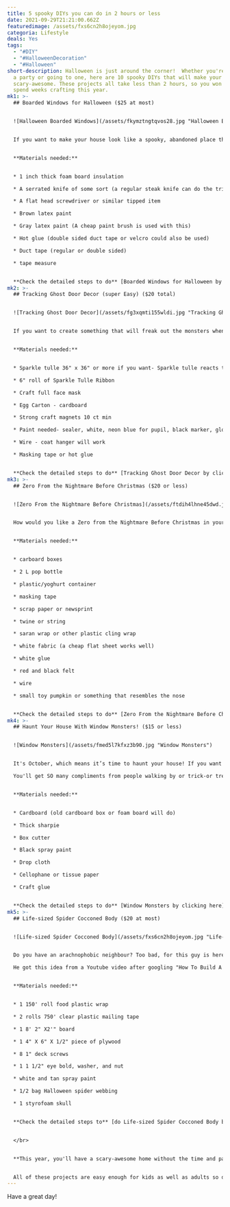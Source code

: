 ```yaml
---
title: 5 spooky DIYs you can do in 2 hours or less
date: 2021-09-29T21:21:00.662Z
featuredimage: /assets/fxs6cn2h8ojeyom.jpg
categoria: Lifestyle
deals: Yes
tags:
  - "#DIY"
  - "#HalloweenDecoration"
  - "#Halloween"
short-description: Halloween is just around the corner!  Whether you're hosting
  a party or going to one, here are 10 spooky DIYs that will make your home
  scary-awesome. These projects all take less than 2 hours, so you won't need to
  spend weeks crafting this year.
mk1: >-
  ## Boarded Windows for Halloween ($25 at most)


  ![Halloween Boarded Windows](/assets/fkymztngtqvos28.jpg "Halloween Boarded Windows")


  If you want to make your house look like a spooky, abandoned place this Halloween then these simple and cheap props are perfect! Just by using foam board create fake wooden boards that can be used for any occasion. There's also one more Instructable where you can check about fences


  **Materials needed:**


  * 1 inch thick foam board insulation 

  * A serrated knife of some sort (a regular steak knife can do the trick)

  * A flat head screwdriver or similar tipped item

  * Brown latex paint 

  * Gray latex paint (A cheap paint brush is used with this)

  * Hot glue (double sided duct tape or velcro could also be used)

  * Duct tape (regular or double sided)

  * tape measure


  **Check the detailed steps to do** [Boarded Windows for Halloween by clicking here](https://www.instructables.com/Boarded-Windows-for-Halloween/)
mk2: >-
  ## Tracking Ghost Door Decor (super Easy) ($20 total)


  ![Tracking Ghost Door Decor](/assets/fg3xqmti155wldi.jpg "Tracking Ghost Door Decor")


  If you want to create something that will freak out the monsters when they walk up, what better than a ghost! This is super easy and can be made in just one or two hours. You could make it spooky as your heart desires--I'm not judging here ;)


  **Materials needed:**


  * Sparkle tulle 36" x 36" or more if you want- Sparkle tulle reacts to black light

  * 6" roll of Sparkle Tulle Ribbon

  * Craft full face mask

  * Egg Carton - cardboard

  * Strong craft magnets 10 ct min

  * Paint needed- sealer, white, neon blue for pupil, black marker, glow in the dark clear

  * Wire - coat hanger will work

  * Masking tape or hot glue


  **Check the detailed steps to do** [Tracking Ghost Door Decor by clicking here](https://www.instructables.com/Tracking-Ghost-Door-Decor-super-easy/)
mk3: >-
  ## Zero From the Nightmare Before Christmas ($20 or less)


  ![Zero From the Nightmare Before Christmas](/assets/ftdih4lhne45dwd.jpg "Zero From the Nightmare Before Christmas")


  How would you like a Zero from the Nightmare Before Christmas in your entrance? It's easy and cheap. In fact, there's so little to it that even an apartment will have enough space for this awesome glowing-piñata decoration!


  **Materials needed:**


  * carboard boxes

  * 2 L pop bottle

  * plastic/yoghurt container

  * masking tape

  * scrap paper or newsprint

  * twine or string

  * saran wrap or other plastic cling wrap

  * white fabric (a cheap flat sheet works well)

  * white glue

  * red and black felt

  * wire 

  * small toy pumpkin or something that resembles the nose


  **Check the detailed steps to do** [Zero From the Nightmare Before Christmas by clicking here](https://www.instructables.com/Zero-from-the-Nightmare-Before-Christmas/)
mk4: >-
  ## Haunt Your House With Window Monsters! ($15 or less)


  ![Window Monsters](/assets/fmed5l7kfxz3b90.jpg "Window Monsters")


  It's October, which means it’s time to haunt your house! If you want a fun Halloween DIY with the easiest and most impressive result? Make some window monsters. 

  You'll get SO many compliments from people walking by or trick-or treating. They are so easy - literally anyone can do them (even if precision isn't required), AND it guarantees winning looks every single year because the technique never changes: Just use cardboard cutouts as templates for shape cutting; then hang/tape up whatever decoration scheme works best through those very same holes...and voila—you've got yourself hauntingly beautiful Window


  **Materials needed:**


  * Cardboard (old cardboard box or foam board will do)

  * Thick sharpie

  * Box cutter

  * Black spray paint

  * Drop cloth 

  * Cellophane or tissue paper

  * Craft glue


  **Check the detailed steps to do** [Window Monsters by clicking here](https://www.instructables.com/Haunt-Your-House-With-Window-Monsters/)
mk5: >-
  ## Life-sized Spider Cocconed Body ($20 at most)


  ![Life-sized Spider Cocconed Body](/assets/fxs6cn2h8ojeyom.jpg "Life-sized Spider Cocconed Body")


  Do you have an arachnophobic neighbour? Too bad, for this guy is here to teach them how their fears can be relived every day during October. All it takes is a little creativity and some skillful webbing!

  He got this idea from a Youtube video after googling "How To Build A Human Spider Coccoon". There weren't many out there so when he found one that looked good , but more importantly seemed realistic enough without being over-complex or expensive - well let’s just say if they don't like spiders now maybe we'll get lucky next Halloween...


  **Materials needed:**


  * 1 150' roll food plastic wrap 

  * 2 rolls 750' clear plastic mailing tape 

  * 1 8' 2" X2'" board 

  * 1 4" X 6" X 1/2" piece of plywood 

  * 8 1" deck screws 

  * 1 1 1/2" eye bold, washer, and nut

  * white and tan spray paint 

  * 1/2 bag Halloween spider webbing 

  * 1 styrofoam skull 


  **Check the detailed steps to** [do Life-sized Spider Cocconed Body by clicking here](https://www.instructables.com/Life-sized-Spider-Cocconed-body/)


  </br>


  **This year, you'll have a scary-awesome home without the time and patience for crafting!** With these 5 spooky DIY projects that can be completed in less than 2 hours each, your Halloween will go from meh to eek. 


  All of these projects are easy enough for kids as well as adults so don't fret if you're not into crafts. Grab some friends or family members to help out with any of them and before you know it - voila! You've got an awesome haunted house on your hands. So what's stopping you? Get started today with one (or more) of our super simple ideas above...
---
```

Have a great day!